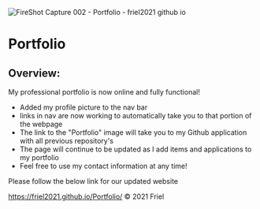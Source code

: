 ![FireShot Capture 002 - Portfolio - friel2021 github io](https://user-images.githubusercontent.com/87154134/127545901-f2d96e73-6b08-4f11-85ee-8e2373007221.png)


# Portfolio

## Overview:

My professional portfolio is now online and fully functional!

- Added my profile picture to the nav bar
- links in nav are now working to automatically take you to that portion of the webpage
- The link to the "Portfolio" image will take you to my Github application with all previous repository's
- The page will continue to be updated as I add items and applications to my portfolio
- Feel free to use my contact information at any time!

Please follow the below link for our updated website

https://friel2021.github.io/Portfolio/
© 2021 Friel

